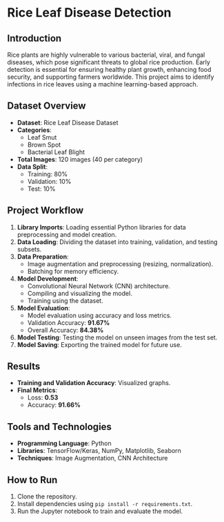 # Rice Leaf Disease Detection

## Introduction
Rice plants are highly vulnerable to various bacterial, viral, and fungal diseases, which pose significant threats to global rice production. Early detection is essential for ensuring healthy plant growth, enhancing food security, and supporting farmers worldwide. This project aims to identify infections in rice leaves using a machine learning-based approach.

## Dataset Overview
- **Dataset**: Rice Leaf Disease Dataset
- **Categories**: 
  - Leaf Smut
  - Brown Spot
  - Bacterial Leaf Blight
- **Total Images**: 120 images (40 per category)
- **Data Split**:
  - Training: 80%
  - Validation: 10%
  - Test: 10%

## Project Workflow
1. **Library Imports**: Loading essential Python libraries for data preprocessing and model creation.
2. **Data Loading**: Dividing the dataset into training, validation, and testing subsets.
3. **Data Preparation**: 
   - Image augmentation and preprocessing (resizing, normalization).
   - Batching for memory efficiency.
4. **Model Development**:
   - Convolutional Neural Network (CNN) architecture.
   - Compiling and visualizing the model.
   - Training using the dataset.
5. **Model Evaluation**: 
   - Model evaluation using accuracy and loss metrics.
   - Validation Accuracy: **91.67%**
   - Overall Accuracy: **84.38%**
6. **Model Testing**: Testing the model on unseen images from the test set.
7. **Model Saving**: Exporting the trained model for future use.

## Results
- **Training and Validation Accuracy**: Visualized graphs.
- **Final Metrics**:
  - Loss: **0.53**
  - Accuracy: **91.66%**

## Tools and Technologies
- **Programming Language**: Python
- **Libraries**: TensorFlow/Keras, NumPy, Matplotlib, Seaborn
- **Techniques**: Image Augmentation, CNN Architecture

## How to Run
1. Clone the repository.
2. Install dependencies using `pip install -r requirements.txt`.
3. Run the Jupyter notebook to train and evaluate the model.
